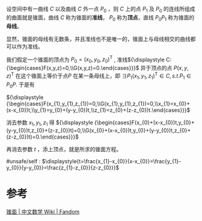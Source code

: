 
设空间中有一曲线 ${\displaystyle C}$ 以及曲线 ${\displaystyle C}$ 外一点  ${\displaystyle P_{0}}$ ，则 ${\displaystyle C}$ 上的点 ${\displaystyle P_{1}}$ 及 ${\displaystyle P_{0}}$ 的连线所组成的曲面就是锥面，曲线 ${\displaystyle C}$ 称为锥面的**准线**，  ${\displaystyle P_{0}}$ 称为**顶点**，直线 ${\displaystyle P_{0}P_{1}}$ 称为锥面的**母线**。

显然，锥面的母线有无数条，并且准线也不是唯一的，锥面上与母线相交的曲线都可以作为准线。



我们假定一个锥面的顶点为 ${\displaystyle P_{0}={(x_{0},y_{0},z_{0})}^{\operatorname {T} }}$ , 准线${\displaystyle C:{\begin{cases}F(x,y,z)=0,\\G(x,y,z)=0.\end{cases}}}$ 
异于顶点的点 ${\displaystyle P{(x,y,z)}^{\operatorname {T} }}$ 在这个锥面上等价于点${\displaystyle P}$ 在某一条母线上，即 ${\displaystyle \exists P_{1}{(x_{1},y_{1},z_{1})}^{\operatorname {T} }\in C,s.t.P_{1}\in P_{0}P.}$ 于是有

 ${\displaystyle {\begin{cases}F(x_{1},y_{1},z_{1})=0,\\G(x_{1},y_{1},z_{1})=0,\\x_{1}=x_{0}+(x-x_{0})t,\\y_{1}=y_{0}+(y-y_{0})t,\\z_{1}=z_{0}+(z-z_{0})t.\end{cases}}}$ 

消去参数 ${\displaystyle x_{1},y_{1},z_{1}}$ 得
 ${\displaystyle {\begin{cases}F(x_{0}+(x-x_{0})t,y_{0}+(y-y_{0})t,z_{0}+(z-z_{0})t)=0,\\G(x_{0}+(x-x_{0})t,y_{0}+(y-y_{0})t,z_{0}+(z-z_{0})t)=0.\end{cases}}}$ 

再消去参数 ${\displaystyle t}$ ，添上顶点，就是所求的锥面方程。

#unsafe/self : $\displaystyle{t=\frac{x_{1}-x_{0}}{x-x_{0}}=\frac{y_{1}-y_{0}}{y-y_{0}}=\frac{z_{1}-z_{0}}{z-z_{0}}}$

# 参考
[锥面 | 中文数学 Wiki | Fandom](https://math.fandom.com/zh/wiki/%E9%94%A5%E9%9D%A2?variant=zh)
